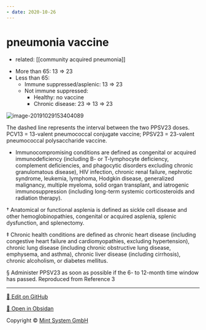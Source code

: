 ```yaml
---
- date: 2020-10-26
---
```


# pneumonia vaccine

- related: [[community acquired pneumonia]]

<!-- pneumonia vaccine which ones to give -->

- More than 65: 13 => 23
- Less than 65:
	- Immune suppressed/asplenic: 13 => 23
	- Not immune suppressed:
		- Healthy: no vaccine
		- Chronic disease: 23 => 13 => 23

![image-20191029153404089](https://photos.thisispiggy.com/file/wikiFiles/image-20191029153404089.png)

The dashed line represents the interval between the two PPSV23 doses. PCV13 = 13-valent pneumococcal conjugate vaccine; PPSV23 = 23-valent  pneumococcal polysaccharide vaccine.

- Immunocompromising  conditions are defined as congenital or acquired immunodeficiency  (including B- or T-lymphocyte deficiency, complement deficiencies, and phagocytic disorders excluding chronic granulomatous disease), HIV  infection, chronic renal failure, nephrotic syndrome, leukemia, lymphoma, Hodgkin disease, generalized malignancy, multiple myeloma, solid organ transplant, and iatrogenic immunosuppression (including  long-term systemic corticosteroids and radiation therapy).

†  Anatomical or functional asplenia is defined as sickle cell disease and  other hemoglobinopathies, congenital or acquired asplenia, splenic  dysfunction, and splenectomy.

‡ Chronic health conditions are  defined as chronic heart disease (including congestive heart failure and cardiomyopathies, excluding hypertension), chronic lung disease  (including chronic obstructive lung disease, emphysema, and asthma),  chronic liver disease (including cirrhosis), chronic alcoholism, or  diabetes mellitus.

§ Administer PPSV23 as soon as possible if the 6- to 12-month time window has passed. Reproduced from Reference 3


<hr>

[📝 Edit on GitHub](https://github.com/Mint-System/Knowledge/blob/master/pneumonia%20vaccine.md)

[📂 Open in Obsidan](obsidian://open?vault=Knowledge%20Mint%20System&file=pneumonia%20vaccine.md ':target=_self')

<footer>Copyright © <a href="https://www.mint-system.ch/">Mint System GmbH</a></footer>